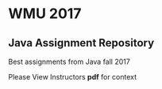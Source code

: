 # WMU 2017
## Java Assignment Repository

Best assignments from Java fall 2017

Please View Instructors **pdf** for context
